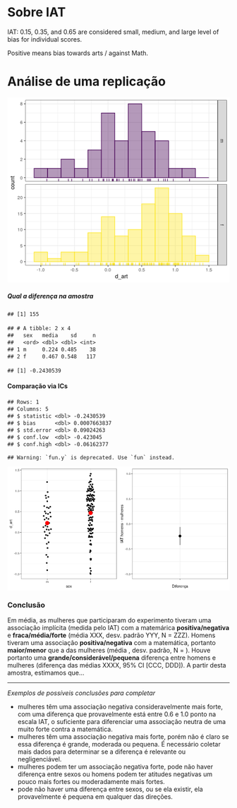 Sobre IAT
=========

IAT: 0.15, 0.35, and 0.65 are considered small, medium, and large level
of bias for individual scores.

Positive means bias towards arts / against Math.

Análise de uma replicação
=========================

![](analise-um-lab-parte2_files/figure-markdown_github/unnamed-chunk-3-1.png)

<!-- # ```{r} -->
<!-- # iat %>%  -->
<!-- #     ggplot(aes(x = sex, y = d_art)) +  -->
<!-- #     geom_quasirandom(width = .1) -->
<!-- # ``` -->
<!-- ```{r} -->
<!-- iat %>%  -->
<!--     ggplot(aes(x = sex, y = d_art)) +  -->
<!--     geom_quasirandom(width = .1) +  -->
<!--     stat_summary(geom = "point", fun.y = "mean", color = "red", size = 5) -->
<!-- ``` -->
##### Qual a diferença na amostra

    ## [1] 155

    ## # A tibble: 2 x 4
    ##   sex   media    sd     n
    ##   <ord> <dbl> <dbl> <int>
    ## 1 m     0.224 0.485    38
    ## 2 f     0.467 0.548   117

    ## [1] -0.2430539

#### Comparação via ICs

    ## Rows: 1
    ## Columns: 5
    ## $ statistic <dbl> -0.2430539
    ## $ bias      <dbl> 0.0007663837
    ## $ std.error <dbl> 0.09024263
    ## $ conf.low  <dbl> -0.423045
    ## $ conf.high <dbl> -0.06162377

<!-- ```{r} -->
<!-- ci %>% -->
<!--     ggplot(aes( -->
<!--         x = "", -->
<!--         y = statistic, -->
<!--         ymin = conf.low, -->
<!--         ymax = conf.high -->
<!--     )) + -->
<!--     geom_pointrange() + -->
<!--     geom_point(size = 3) +  -->
<!--     labs(x = "Diferença",  -->
<!--          y = "IAT homens - mulheres") -->
<!-- ``` -->
    ## Warning: `fun.y` is deprecated. Use `fun` instead.

<img src="analise-um-lab-parte2_files/figure-markdown_github/unnamed-chunk-7-1.png" style="display: block; margin: auto;" />

### Conclusão

Em média, as mulheres que participaram do experimento tiveram uma
associação implícita (medida pelo IAT) com a matemárica
**positiva/negativa** e **fraca/média/forte** (média XXX, desv. padrão
YYY, N = ZZZ). Homens tiveram uma associação **positiva/negativa** com a
matemática, portanto **maior/menor** que a das mulheres (média , desv.
padrão, N = ). Houve portanto uma **grande/considerável/pequena**
diferença entre homens e mulheres (diferença das médias XXXX, 95% CI
\[CCC, DDD\]). A partir desta amostra, estimamos que…

------------------------------------------------------------------------

*Exemplos de possíveis conclusões para completar*

-   mulheres têm uma associação negativa consideravelmente mais forte,
    com uma diferença que provavelmente está entre 0.6 e 1.0 ponto na
    escala IAT, o suficiente para diferenciar uma associação neutra de
    uma muito forte contra a matemática.
-   mulheres têm uma associação negativa mais forte, porém não é claro
    se essa diferença é grande, moderada ou pequena. É necessário
    coletar mais dados para determinar se a diferença é relevante ou
    negligenciável.
-   mulheres podem ter um associação negativa forte, pode não haver
    diferença entre sexos ou homens podem ter atitudes negativas um
    pouco mais fortes ou moderadamente mais fortes.
-   pode não haver uma diferença entre sexos, ou se ela existir, ela
    provavelmente é pequena em qualquer das direções.
